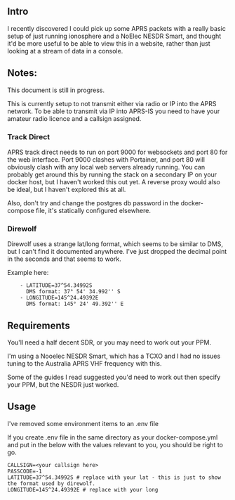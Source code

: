 ## Intro
I recently discovered I could pick up some APRS packets with a really basic setup of just running ionosphere and a NoElec NESDR Smart, and thought it'd be more useful to be able to view this in a website, rather than just looking at a stream of data in a console.

## Notes:
This document is still in progress.

This is currently setup to not transmit either via radio or IP into the APRS network.
To be able to transmit via IP into APRS-IS you need to have your amateur radio licence and a callsign assigned.

### Track Direct
APRS track direct needs to run on port 9000 for websockets and port 80 for the web interface.
Port 9000 clashes with Portainer, and port 80 will obviously clash with any local web servers already running.
You can probably get around this by running the stack on a secondary IP on your docker host, but I haven't worked this out yet.
A reverse proxy would also be ideal, but I haven't explored this at all.

Also, don't try and change the postgres db password in the docker-compose file, it's statically configured elsewhere.
### Direwolf
Direwolf uses a strange lat/long format, which seems to be similar to DMS, but I can't find it documented anywhere.
I've just dropped the decimal point in the seconds and that seems to work.

Example here:

        - LATITUDE=37^54.34992S 
          DMS format: 37° 54' 34.992'' S
        - LONGITUDE=145^24.49392E 
          DMS format: 145° 24' 49.392'' E
          
## Requirements
You'll need a half decent SDR, or you may need to work out your PPM.

I'm using a Nooelec NESDR Smart, which has a TCXO and I had no issues tuning to the Australia APRS VHF frequency with this. 

Some of the guides I read suggested you'd need to work out then specify your PPM, but the NESDR just worked.

## Usage
I've removed some environment items to an .env file

If you create .env file in the same directory as your docker-compose.yml and put in the below with the values relevant to you, you should be right to go.

```
CALLSIGN=<your callsign here> 
PASSCODE=-1
LATITUDE=37^54.34992S # replace with your lat - this is just to show the format used by direwolf.
LONGITUDE=145^24.49392E # replace with your long
```


